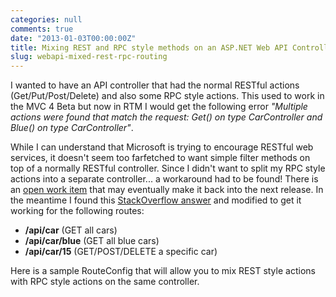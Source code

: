 ```yaml
---
categories: null
comments: true
date: "2013-01-03T00:00:00Z"
title: Mixing REST and RPC style methods on an ASP.NET Web API Controller
slug: webapi-mixed-rest-rpc-routing
---
```


<p>I wanted to have an API controller that had the normal RESTful actions (Get/Put/Post/Delete) and also some RPC style actions. This used to work in the MVC 4 Beta but now in RTM I would get the following error <i>"Multiple actions were found that match the request: Get() on type CarController and Blue() on type CarController"</i>.</p>

<p>While I can understand that Microsoft is trying to encourage RESTful web services, it doesn't seem too farfetched to want simple filter methods on top of a normally RESTful controller. Since I didn't want to split my RPC style actions into a separate controller... a workaround had to be found! There is an <a href="http://aspnetwebstack.codeplex.com/workitem/184">open work item</a> that may eventually make it back into the next release. In the meantime I found this <a href="http://stackoverflow.com/a/11253940/808818">StackOverflow answer</a> and modified to get it working for the following routes:</p>

<ul>
    <li><b>/api/car</b> (GET all cars)</li>
    <li><b>/api/car/blue</b> (GET all blue cars)</li>
    <li><b>/api/car/15</b> (GET/POST/DELETE a specific car)</li>
</ul>

<p>Here is a sample RouteConfig that will allow you to mix REST style actions with RPC style actions on the same controller.</p>
<script src="https://gist.github.com/4444243.js"></script>
